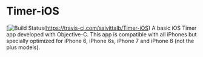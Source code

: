 # Timer-iOS
[![Build Status](https://travis-ci.com/saivittalb/Timer-iOS.svg?branch=master)(https://travis-ci.com/saivittalb/Timer-iOS)
A basic iOS Timer app developed with Objective-C. This app is compatible with all iPhones but specially optimized for iPhone 6, iPhone 6s, iPhone 7 and iPhone 8 (not the plus models). 
